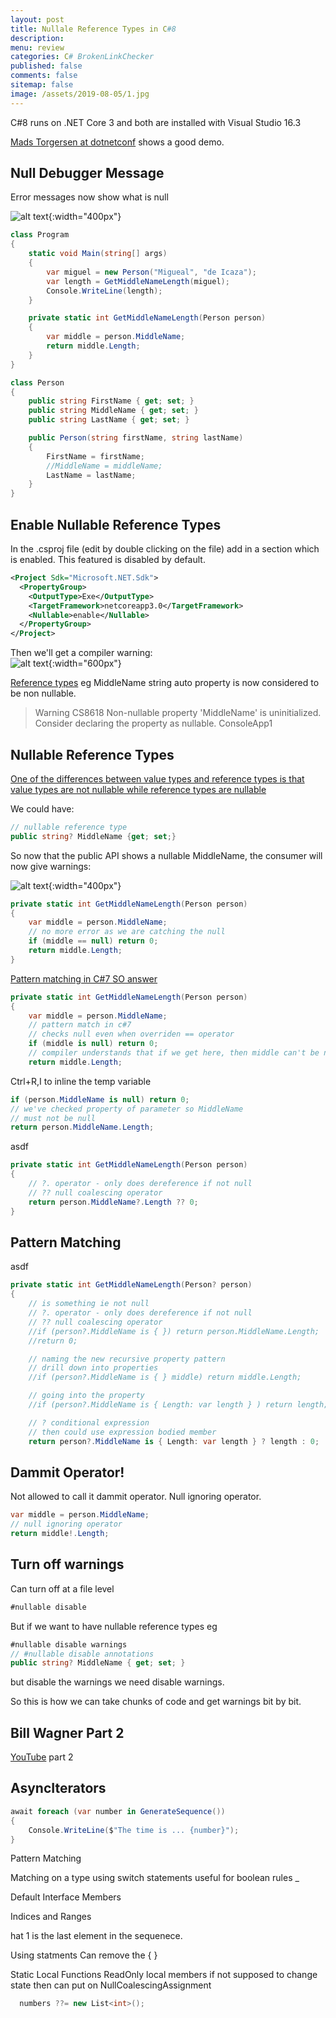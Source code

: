 ```yaml
---
layout: post
title: Nullale Reference Types in C#8
description: 
menu: review
categories: C# BrokenLinkChecker
published: false 
comments: false     
sitemap: false
image: /assets/2019-08-05/1.jpg
---
```

C#8 runs on .NET Core 3 and both are installed with Visual Studio 16.3

[Mads Torgersen at dotnetconf](https://www.youtube.com/watch?v=TJiLhRPgyq4&list=PLReL099Y5nRd04p81Q7p5TtyjCrj9tz1t&index=3&t=0s) shows a good demo.

## Null Debugger Message

Error messages now show what is null

![alt text](/assets/2019-09-29/1.jpg "Shows where null actually is"){:width="400px"}

```cs
class Program
{
    static void Main(string[] args)
    {
        var miguel = new Person("Migueal", "de Icaza");
        var length = GetMiddleNameLength(miguel);
        Console.WriteLine(length);
    }

    private static int GetMiddleNameLength(Person person)
    {
        var middle = person.MiddleName;
        return middle.Length;
    }
}

class Person
{
    public string FirstName { get; set; }
    public string MiddleName { get; set; }
    public string LastName { get; set; }

    public Person(string firstName, string lastName)
    {
        FirstName = firstName;
        //MiddleName = middleName;
        LastName = lastName;
    }
}
```

## Enable Nullable Reference Types

In the .csproj file (edit by double clicking on the file) add in a <Nullable> section which is enabled. This featured is disabled by default.

```xml
<Project Sdk="Microsoft.NET.Sdk">
  <PropertyGroup>
    <OutputType>Exe</OutputType>
    <TargetFramework>netcoreapp3.0</TargetFramework>
    <Nullable>enable</Nullable>
  </PropertyGroup>
</Project>
```

Then we'll get a compiler warning:  
![alt text](/assets/2019-09-29/2.jpg ""){:width="600px"}

[Reference types](/2019/01/17/Value-Types-and-Reference-Types) eg MiddleName string auto property is now considered to be non nullable.

> Warning CS8618 Non-nullable property 'MiddleName' is uninitialized. Consider declaring the property as nullable.	ConsoleApp1	

## Nullable Reference Types

[One of the differences between value types and reference types is that value types are not nullable while reference types are nullable](https://www.telerik.com/blogs/c-8-nullable-references)

We could have:

```cs
// nullable reference type
public string? MiddleName {get; set;}
```

So now that the public API shows a nullable MiddleName, the consumer will now give warnings:

![alt text](/assets/2019-09-29/3.jpg "Dereference of possible null reference"){:width="400px"}

```cs
private static int GetMiddleNameLength(Person person)
{
    var middle = person.MiddleName;
    // no more error as we are catching the null
    if (middle == null) return 0;
    return middle.Length;
}
```

[Pattern matching in C#7 SO answer](https://stackoverflow.com/a/43295208/26086)

```cs
private static int GetMiddleNameLength(Person person)
{
    var middle = person.MiddleName;
    // pattern match in c#7
    // checks null even when overriden == operator
    if (middle is null) return 0;
    // compiler understands that if we get here, then middle can't be null (flow analysis of code)
    return middle.Length;
```

Ctrl+R,I to inline the temp variable

```cs
if (person.MiddleName is null) return 0;
// we've checked property of parameter so MiddleName
// must not be null
return person.MiddleName.Length;
```
asdf

```cs
private static int GetMiddleNameLength(Person person)
{
    // ?. operator - only does dereference if not null
    // ?? null coalescing operator
    return person.MiddleName?.Length ?? 0;
}
```

## Pattern Matching

asdf

```cs
private static int GetMiddleNameLength(Person? person)
{
    // is something ie not null
    // ?. operator - only does dereference if not null
    // ?? null coalescing operator
    //if (person?.MiddleName is { }) return person.MiddleName.Length;
    //return 0;

    // naming the new recursive property pattern
    // drill down into properties
    //if (person?.MiddleName is { } middle) return middle.Length;

    // going into the property
    //if (person?.MiddleName is { Length: var length } ) return length;

    // ? conditional expression
    // then could use expression bodied member
    return person?.MiddleName is { Length: var length } ? length : 0;
```

## Dammit Operator!

Not allowed to call it dammit operator. Null ignoring operator.

```cs
var middle = person.MiddleName;
// null ignoring operator
return middle!.Length;
```

## Turn off warnings

Can turn off at a file level

```cs
#nullable disable
```

But if we want to have nullable reference types eg

```cs
#nullable disable warnings
// #nullable disable annotations
public string? MiddleName { get; set; }
```

but disable the warnings we need disable warnings.

So this is how we can take chunks of code and get warnings bit by bit.

## Bill Wagner Part 2

[YouTube](
https://www.youtube.com/watch?v=fhf8N4004u0&list=PLReL099Y5nRd04p81Q7p5TtyjCrj9tz1t&index=5&t=11s) part 2

## AsyncIterators

```cs
await foreach (var number in GenerateSequence())
{
    Console.WriteLine($"The time is ... {number}");
}

```

Pattern Matching

Matching on a type
using switch statements
  useful for boolean rules _

Default Interface Members

Indices and Ranges

hat 1 is the last element in the sequenece.

Using statments
Can remove the { }

Static Local Functions
ReadOnly local members
  if not supposed to change state then can put on
NullCoalescingAssignment

```cs
  numbers ??= new List<int>();
```
